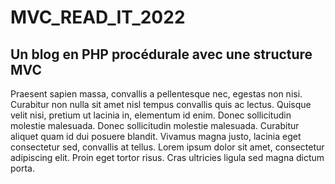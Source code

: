 # MVC_READ_IT_2022
## Un blog en PHP procédurale avec une structure MVC

Praesent sapien massa, convallis a pellentesque nec, egestas non nisi. Curabitur non nulla sit amet nisl tempus convallis quis ac lectus. Quisque velit nisi, pretium ut lacinia in, elementum id enim. Donec sollicitudin molestie malesuada. Donec sollicitudin molestie malesuada. Curabitur aliquet quam id dui posuere blandit. Vivamus magna justo, lacinia eget consectetur sed, convallis at tellus. Lorem ipsum dolor sit amet, consectetur adipiscing elit. Proin eget tortor risus. Cras ultricies ligula sed magna dictum porta.